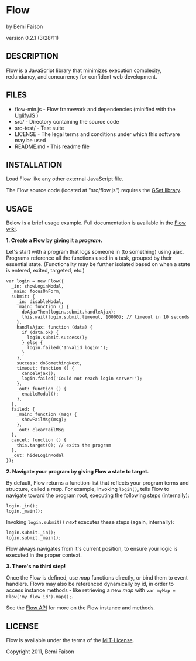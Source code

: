 # Flow
by Bemi Faison

version 0.2.1
(3/28/11)

## DESCRIPTION

Flow is a JavaScript library that minimizes execution complexity, redundancy, and concurrency for confident web development.

## FILES

* flow-min.js - Flow framework and dependencies (minified with the [UglifyJS](http://marijnhaverbeke.nl/uglifyjs) )
* src/ - Directory containing the source code
* src-test/ - Test suite
* LICENSE - The legal terms and conditions under which this software may be used
* README.md - This readme file

## INSTALLATION

Load Flow like any other external JavaScript file.

The Flow source code (located at "src/flow.js") requires the [GSet library](http://github.com/bemson/GSet/).

## USAGE

Below is a brief usage example. Full documentation is available in the [Flow wiki](http://github.com/bemson/Flow/wiki/).

**1. Create a Flow by giving it a _program_.**

Let's start with a program that logs someone in (to something) using ajax. Programs reference all the functions used in a task, grouped by their essential state. (Functionality may be further isolated based on when a state is entered, exited, targeted, etc.)

    var login = new Flow({
      _in: showLoginModal,
      _main: focusOnForm,
      submit: {
        _in: disableModal,
        _main: function () {
          doAjaxThen(login.submit.handleAjax);
          this.wait(login.submit.timeout, 10000); // timeout in 10 seconds
        },
        handleAjax: function (data) {
          if (data.ok) {
            login.submit.success();
          } else {
            login.failed('Invalid login!');
          }
        },
        success: doSomethingNext,
        timeout: function () {
          cancelAjax();
          login.failed('Could not reach login server!');
        },
        _out: function () {
          enableModal();
        },
      },
      failed: {
        _main: function (msg) {
          showFailMsg(msg);
        },
        _out: clearFailMsg
      },
      cancel: function () {
        this.target(0); // exits the program
      },
      _out: hideLoginModal
    });

**2. Navigate your program by giving Flow a state to target.**

By default, Flow returns a function-list that reflects your program terms and structure, called a _map_. For example, invoking `login()`, tells Flow to navigate toward the program root, executing the following steps (internally):

    login._in();
    login._main();

Invoking `login.submit()` _next_ executes these steps (again, internally):

    login.submit._in();
    login.submit._main();

Flow always navigates from it's current position, to ensure your logic is executed in the proper context.

**3. There's no third step!**

Once the Flow is defined, use _map_ functions directly, or bind them to event handlers. Flows may also be referenced dynamically by id, in order to access instance methods - like retrieving a new _map_ with `var myMap = Flow('my flow id').map();`.

See the [Flow API](http://github.com/bemson/Flow/wiki/Flow-API) for more on the Flow instance and methods.

## LICENSE

Flow is available under the terms of the [MIT-License](http://en.wikipedia.org/wiki/MIT_License#License_terms).

Copyright 2011, Bemi Faison
